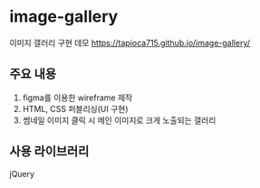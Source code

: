 # image-gallery
이미지 갤러리 구현 데모
https://tapioca715.github.io/image-gallery/

## 주요 내용
1. figma를 이용한 wireframe 제작
2. HTML, CSS 퍼블리싱(UI 구현)
3. 썸네일 이미지 클릭 시 메인 이미지로 크게 노출되는 갤러리 

## 사용 라이브러리
jQuery

